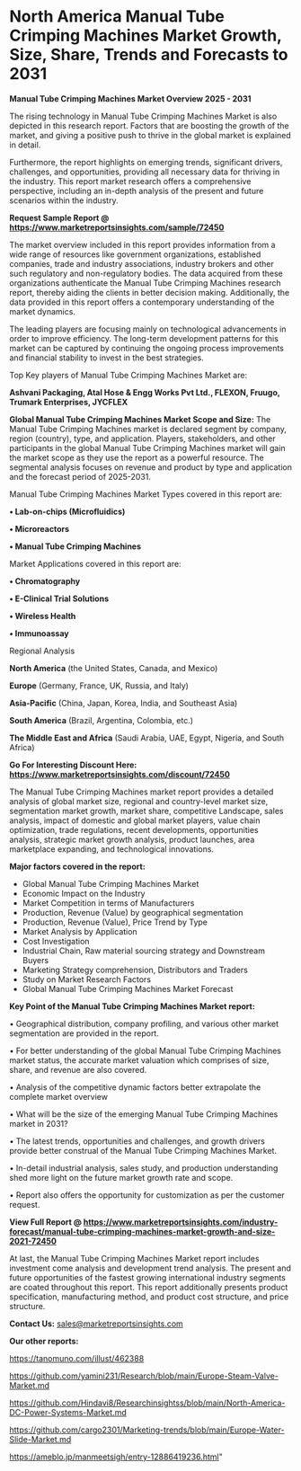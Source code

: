 # North America Manual Tube Crimping Machines Market Growth, Size, Share, Trends and Forecasts to 2031

<Strong> Manual Tube Crimping Machines Market Overview 2025 - 2031</strong>

The rising technology in Manual Tube Crimping Machines Market is also depicted in this research report. Factors that are boosting the growth of the market, and giving a positive push to thrive in the global market is explained in detail.

Furthermore, the report highlights on emerging trends, significant drivers, challenges, and opportunities, providing all necessary data for thriving in the industry. This report market research offers a comprehensive perspective, including an in-depth analysis of the present and future scenarios within the industry.

<strong>Request Sample Report @ <a href=https://www.marketreportsinsights.com/sample/72450>https://www.marketreportsinsights.com/sample/72450</a></strong>

The market overview included in this report provides information from a wide range of resources like government organizations, established companies, trade and industry associations, industry brokers and other such regulatory and non-regulatory bodies. The data acquired from these organizations authenticate the Manual Tube Crimping Machines research report, thereby aiding the clients in better decision making. Additionally, the data provided in this report offers a contemporary understanding of the market dynamics.

The leading players are focusing mainly on technological advancements in order to improve efficiency. The long-term development patterns for this market can be captured by continuing the ongoing process improvements and financial stability to invest in the best strategies.

Top Key players of Manual Tube Crimping Machines Market are:

<strong>Ashvani Packaging, Atal Hose & Engg Works Pvt Ltd., FLEXON, Fruugo, Trumark Enterprises, JYCFLEX</strong>

<strong><b>Global Manual Tube Crimping Machines Market Scope and Size:</b></strong>
The Manual Tube Crimping Machines market is declared segment by company, region (country), type, and application. Players, stakeholders, and other participants in the global Manual Tube Crimping Machines market will gain the market scope as they use the report as a powerful resource. The segmental analysis focuses on revenue and product by type and application and the forecast period of 2025-2031.

Manual Tube Crimping Machines Market Types covered in this report are:

<strong>• Lab-on-chips (Microfluidics)

• Microreactors

• Manual Tube Crimping Machines</strong>

Market Applications covered in this report are:

<strong>• Chromatography

• E-Clinical Trial Solutions

• Wireless Health

• Immunoassay</strong> 

Regional Analysis

<strong>North America</strong> (the United States, Canada, and Mexico)

<strong>Europe</strong> (Germany, France, UK, Russia, and Italy)

<strong>Asia-Pacific</strong> (China, Japan, Korea, India, and Southeast Asia)

<strong>South America</strong> (Brazil, Argentina, Colombia, etc.)

<strong>The Middle East and Africa</strong> (Saudi Arabia, UAE, Egypt, Nigeria, and South Africa)

<strong>Go For Interesting Discount Here: <a href=https://www.marketreportsinsights.com/discount/72450>https://www.marketreportsinsights.com/discount/72450</a></strong>

The Manual Tube Crimping Machines market report provides a detailed analysis of global market size, regional and country-level market size, segmentation market growth, market share, competitive Landscape, sales analysis, impact of domestic and global market players, value chain optimization, trade regulations, recent developments, opportunities analysis, strategic market growth analysis, product launches, area marketplace expanding, and technological innovations.

<strong><b>Major factors covered in the report:</b></strong>
<ul>
  <li>Global Manual Tube Crimping Machines Market </li>
  <li>Economic Impact on the Industry</li>
  <li>Market Competition in terms of Manufacturers</li>
  <li>Production, Revenue (Value) by geographical segmentation</li>
  <li>Production, Revenue (Value), Price Trend by Type</li>
  <li>Market Analysis by Application</li>
  <li>Cost Investigation</li>
  <li>Industrial Chain, Raw material sourcing strategy and Downstream Buyers</li>
  <li>Marketing Strategy comprehension, Distributors and Traders</li>
  <li>Study on Market Research Factors</li>
  <li>Global Manual Tube Crimping Machines Market Forecast</li>
</ul>

<strong><b>Key Point of the Manual Tube Crimping Machines Market report:</b></strong>

• Geographical distribution, company profiling, and various other market segmentation are provided in the report.

• For better understanding of the global Manual Tube Crimping Machines market status, the accurate market valuation which comprises of size, share, and revenue are also covered.

• Analysis of the competitive dynamic factors better extrapolate the complete market overview

• What will be the size of the emerging Manual Tube Crimping Machines market in 2031?

• The latest trends, opportunities and challenges, and growth drivers provide better construal of the Manual Tube Crimping Machines Market.

• In-detail industrial analysis, sales study, and production understanding shed more light on the future market growth rate and scope.

• Report also offers the opportunity for customization as per the customer request.

<strong><b>View Full Report @ <a href=https://www.marketreportsinsights.com/industry-forecast/manual-tube-crimping-machines-market-growth-and-size-2021-72450>https://www.marketreportsinsights.com/industry-forecast/manual-tube-crimping-machines-market-growth-and-size-2021-72450</a></b></strong>


At last, the Manual Tube Crimping Machines Market report includes investment come analysis and development trend analysis. The present and future opportunities of the fastest growing international industry segments are coated throughout this report. This report additionally presents product specification, manufacturing method, and product cost structure, and price structure.

<strong>Contact Us:</strong>
sales@marketreportsinsights.com

<strong>Our other reports:</strong>

<a href=https://tanomuno.com/illust/462388>https://tanomuno.com/illust/462388</a>

<a href=https://github.com/yamini231/Research/blob/main/Europe-Steam-Valve-Market.md>https://github.com/yamini231/Research/blob/main/Europe-Steam-Valve-Market.md</a>

<a href=https://github.com/Hindavi8/Researchinsightss/blob/main/North-America-DC-Power-Systems-Market.md>https://github.com/Hindavi8/Researchinsightss/blob/main/North-America-DC-Power-Systems-Market.md</a>

<a href=https://github.com/cargo2301/Marketing-trends/blob/main/Europe-Water-Slide-Market.md>https://github.com/cargo2301/Marketing-trends/blob/main/Europe-Water-Slide-Market.md</a>

<a href=https://ameblo.jp/manmeetsigh/entry-12886419236.html>https://ameblo.jp/manmeetsigh/entry-12886419236.html</a>"
